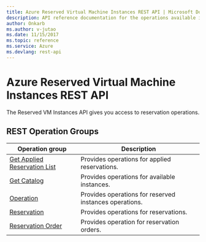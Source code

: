 ```yaml
---
title: Azure Reserved Virtual Machine Instances REST API | Microsoft Docs
description: API reference documentation for the operations available in the Azure Reserved Virtual Machine Instances REST API, a RESTful web service for managing Azure Reserved Virtual Machine Instances resources in Azure.
author: Onkarb
ms.author: v-jutao
ms.date: 11/15/2017
ms.topic: reference
ms.service: Azure
ms.devlang: rest-api
---
```


# Azure Reserved Virtual Machine Instances REST API

The Reserved VM Instances API gives you access to reservation operations.

## REST Operation Groups

| Operation group | Description                                                        |
|-----------------|--------------------------------------------------------------------|
| [Get Applied Reservation List](xref:management.azure.com.reserved-vm-instances.getappliedreservationlist) | Provides operations for applied reservations. |
| [Get Catalog](xref:management.azure.com.reserved-vm-instances.getcatalog) | Provides operations for available instances. |
| [Operation](xref:management.azure.com.reserved-vm-instances.operation) | Provides operations for reserved instances operations. |
| [Reservation](xref:management.azure.com.reserved-vm-instances.reservation) | Provides operations for reservations. |
| [Reservation Order](xref:management.azure.com.reserved-vm-instances.reservationorder) | Provides operation for reservation orders. |